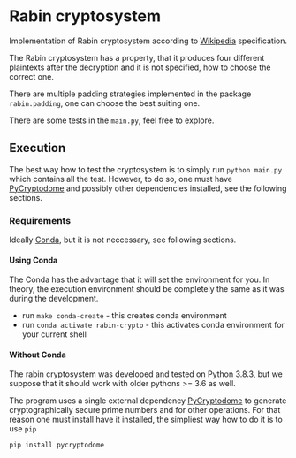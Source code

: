 # Rabin cryptosystem
Implementation of Rabin cryptosystem according to [Wikipedia](https://en.wikipedia.org/wiki/Rabin_cryptosystem) 
specification.

The Rabin cryptosystem has a property, that it produces four different plaintexts 
after the decryption and it is not specified, how to choose the correct one.

There are multiple padding strategies implemented in the package `rabin.padding`,
 one can choose the best suiting one.
 
There are some tests in the `main.py`, feel free to explore.

## Execution

The best way how to test the cryptosystem is to simply run `python main.py` which contains all the test.
However, to do so, one must have [PyCryptodome](https://pycryptodome.readthedocs.io/en/latest/)
and possibly other dependencies installed, see the following sections. 

### Requirements
Ideally [Conda](https://docs.conda.io/en/latest/), but it is not neccessary, see following sections.

#### Using Conda
The Conda has the advantage that it will set the environment for you. 
In theory, the execution environment should be completely the same as it was during the development.

* run `make conda-create` - this creates conda environment
* run `conda activate rabin-crypto` - this activates conda environment for your current shell

#### Without Conda
The rabin cryptosystem was developed and tested on Python 3.8.3, but we suppose that it should 
work with older pythons >= 3.6 as well. 

The program uses a single external dependency [PyCryptodome](https://pycryptodome.readthedocs.io/en/latest/)
to generate cryptographically secure prime numbers and for other operations. 
For that reason one must install have it installed, the simpliest way how to do it is to use `pip`
```bash
pip install pycryptodome
```

